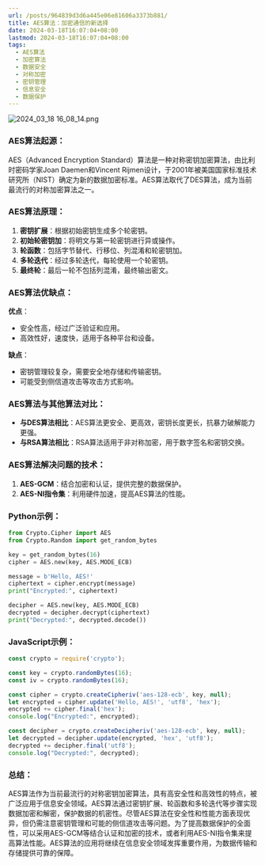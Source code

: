 ```yaml
---
url: /posts/964839d3d6a445e06e81606a3373b881/
title: AES算法：加密通信的新选择
date: 2024-03-18T16:07:04+08:00
lastmod: 2024-03-18T16:07:04+08:00
tags:
  - AES算法
  - 加密算法
  - 数据安全
  - 对称加密
  - 密钥管理
  - 信息安全
  - 数据保护
---
```



<img src="https://static.cmdragon.cn/blog/images/2024_03_18 16_08_14.png@blog" title="2024_03_18 16_08_14.png" alt="2024_03_18 16_08_14.png"/>

### AES算法起源：

AES（Advanced Encryption Standard）算法是一种对称密钥加密算法，由比利时密码学家Joan Daemen和Vincent
Rijmen设计，于2001年被美国国家标准技术研究所（NIST）确定为新的数据加密标准。AES算法取代了DES算法，成为当前最流行的对称加密算法之一。

### AES算法原理：

1. **密钥扩展**：根据初始密钥生成多个轮密钥。
2. **初始轮密钥加**：将明文与第一轮密钥进行异或操作。
3. **轮函数**：包括字节替代、行移位、列混淆和轮密钥加。
4. **多轮迭代**：经过多轮迭代，每轮使用一个轮密钥。
5. **最终轮**：最后一轮不包括列混淆，最终输出密文。

### AES算法优缺点：

**优点**：

- 安全性高，经过广泛验证和应用。
- 高效性好，速度快，适用于各种平台和设备。

**缺点**：

- 密钥管理较复杂，需要安全地存储和传输密钥。
- 可能受到侧信道攻击等攻击方式影响。

### AES算法与其他算法对比：

- **与DES算法相比**：AES算法更安全、更高效，密钥长度更长，抗暴力破解能力更强。
- **与RSA算法相比**：RSA算法适用于非对称加密，用于数字签名和密钥交换。

### AES算法解决问题的技术：

1. **AES-GCM**：结合加密和认证，提供完整的数据保护。
2. **AES-NI指令集**：利用硬件加速，提高AES算法的性能。

### Python示例：

```python
from Crypto.Cipher import AES
from Crypto.Random import get_random_bytes

key = get_random_bytes(16)
cipher = AES.new(key, AES.MODE_ECB)

message = b'Hello, AES!'
ciphertext = cipher.encrypt(message)
print("Encrypted:", ciphertext)

decipher = AES.new(key, AES.MODE_ECB)
decrypted = decipher.decrypt(ciphertext)
print("Decrypted:", decrypted.decode())
```

### JavaScript示例：

```javascript
const crypto = require('crypto');

const key = crypto.randomBytes(16);
const iv = crypto.randomBytes(16);

const cipher = crypto.createCipheriv('aes-128-ecb', key, null);
let encrypted = cipher.update('Hello, AES!', 'utf8', 'hex');
encrypted += cipher.final('hex');
console.log("Encrypted:", encrypted);

const decipher = crypto.createDecipheriv('aes-128-ecb', key, null);
let decrypted = decipher.update(encrypted, 'hex', 'utf8');
decrypted += decipher.final('utf8');
console.log("Decrypted:", decrypted);
```

### 总结：

AES算法作为当前最流行的对称密钥加密算法，具有高安全性和高效性的特点，被广泛应用于信息安全领域。AES算法通过密钥扩展、轮函数和多轮迭代等步骤实现数据加密和解密，保护数据的机密性。尽管AES算法在安全性和性能方面表现优异，但仍需注意密钥管理和可能的侧信道攻击等问题。为了提高数据保护的全面性，可以采用AES-GCM等结合认证和加密的技术，或者利用AES-NI指令集来提高算法性能。AES算法的应用将继续在信息安全领域发挥重要作用，为数据传输和存储提供可靠的保障。